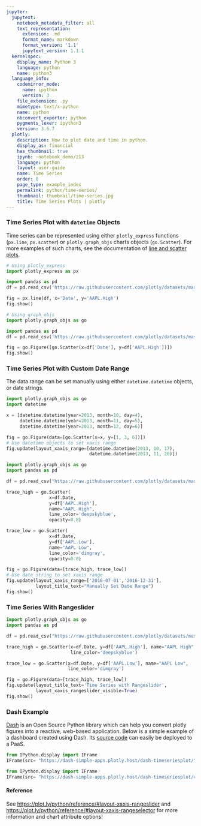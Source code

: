 ```yaml
---
jupyter:
  jupytext:
    notebook_metadata_filter: all
    text_representation:
      extension: .md
      format_name: markdown
      format_version: '1.1'
      jupytext_version: 1.1.1
  kernelspec:
    display_name: Python 3
    language: python
    name: python3
  language_info:
    codemirror_mode:
      name: ipython
      version: 3
    file_extension: .py
    mimetype: text/x-python
    name: python
    nbconvert_exporter: python
    pygments_lexer: ipython3
    version: 3.6.7
  plotly:
    description: How to plot date and time in python.
    display_as: financial
    has_thumbnail: true
    ipynb: ~notebook_demo/213
    language: python
    layout: user-guide
    name: Time Series
    order: 0
    page_type: example_index
    permalink: python/time-series/
    thumbnail: thumbnail/time-series.jpg
    title: Time Series Plots | plotly
---
```


### Time Series Plot with `datetime` Objects ###

Time series can be represented using either `plotly_express` functions (`px.line`, `px.scatter`) or `plotly.graph_objs` charts objects (`go.Scatter`). For more examples of such charts, see the documentation of [line and scatter plots](https://plot.ly/python/line-and-scatter/).

```python
# Using plotly_express
import plotly_express as px

import pandas as pd
df = pd.read_csv('https://raw.githubusercontent.com/plotly/datasets/master/finance-charts-apple.csv')

fig = px.line(df, x='Date', y='AAPL.High')
fig.show()
```

```python
# Using graph_objs
import plotly.graph_objs as go

import pandas as pd
df = pd.read_csv('https://raw.githubusercontent.com/plotly/datasets/master/finance-charts-apple.csv')

fig = go.Figure([go.Scatter(x=df['Date'], y=df['AAPL.High'])])
fig.show()
```

### Time Series Plot with Custom Date Range 

The data range can be set manually using either `datetime.datetime` objects, or date strings.

```python
import plotly.graph_objs as go
import datetime

x = [datetime.datetime(year=2013, month=10, day=4),
     datetime.datetime(year=2013, month=11, day=5),
     datetime.datetime(year=2013, month=12, day=6)]

fig = go.Figure(data=[go.Scatter(x=x, y=[1, 3, 6])])
# Use datetime objects to set xaxis range
fig.update(layout_xaxis_range=[datetime.datetime(2013, 10, 17),
                               datetime.datetime(2013, 11, 20)])
```

```python
import plotly.graph_objs as go
import pandas as pd

df = pd.read_csv("https://raw.githubusercontent.com/plotly/datasets/master/finance-charts-apple.csv")

trace_high = go.Scatter(
                x=df.Date,
                y=df['AAPL.High'],
                name="AAPL High",
                line_color='deepskyblue',
                opacity=0.8)

trace_low = go.Scatter(
                x=df.Date,
                y=df['AAPL.Low'],
                name="AAPL Low",
                line_color='dimgray',
                opacity=0.8)

fig = go.Figure(data=[trace_high, trace_low])
# Use date string to set xaxis range
fig.update(layout_xaxis_range=['2016-07-01','2016-12-31'],
           layout_title_text="Manually Set Date Range")
fig.show()
```

### Time Series With Rangeslider

```python
import plotly.graph_objs as go
import pandas as pd

df = pd.read_csv("https://raw.githubusercontent.com/plotly/datasets/master/finance-charts-apple.csv")

trace_high = go.Scatter(x=df.Date, y=df['AAPL.High'], name="AAPL High",
                        line_color='deepskyblue')

trace_low = go.Scatter(x=df.Date, y=df['AAPL.Low'], name="AAPL Low",
                       line_color='dimgray')

fig = go.Figure(data=[trace_high, trace_low])
fig.update(layout_title_text='Time Series with Rangeslider', 
           layout_xaxis_rangeslider_visible=True)
fig.show()
```

### Dash Example


[Dash](https://plot.ly/products/dash/) is an Open Source Python library which can help you convert plotly figures into a reactive, web-based application. Below is a simple example of a dashboard created using Dash. Its [source code](https://github.com/plotly/simple-example-chart-apps/tree/master/dash-timeseriesplot) can easily be deployed to a PaaS.

```python
from IPython.display import IFrame
IFrame(src= "https://dash-simple-apps.plotly.host/dash-timeseriesplot/", width="100%", height="750px", frameBorder="0")
```

```python
from IPython.display import IFrame
IFrame(src= "https://dash-simple-apps.plotly.host/dash-timeseriesplot/code", width="100%", height=500, frameBorder="0")
```

#### Reference
See https://plot.ly/python/reference/#layout-xaxis-rangeslider and<br> https://plot.ly/python/reference/#layout-xaxis-rangeselector for more information and chart attribute options!

